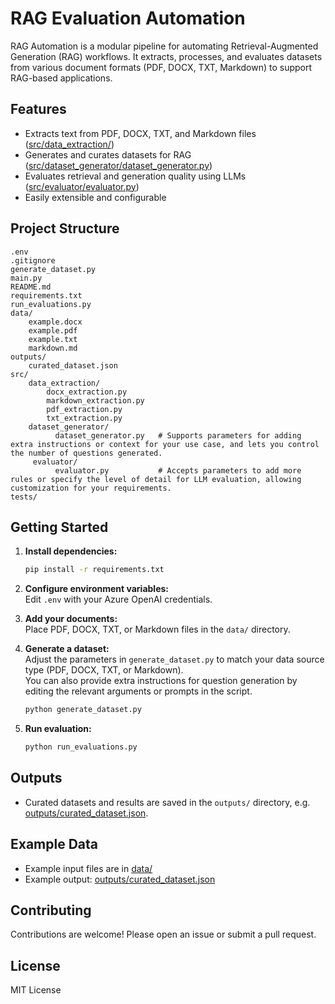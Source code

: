 # RAG Evaluation Automation

RAG Automation is a modular pipeline for automating Retrieval-Augmented Generation (RAG) workflows. It extracts, processes, and evaluates datasets from various document formats (PDF, DOCX, TXT, Markdown) to support RAG-based applications.

## Features

- Extracts text from PDF, DOCX, TXT, and Markdown files ([src/data_extraction/](src/data_extraction/))
- Generates and curates datasets for RAG ([src/dataset_generator/dataset_generator.py](src/dataset_generator/dataset_generator.py))
- Evaluates retrieval and generation quality using LLMs ([src/evaluator/evaluator.py](src/evaluator/evaluator.py))
- Easily extensible and configurable

## Project Structure

```
.env
.gitignore
generate_dataset.py
main.py
README.md
requirements.txt
run_evaluations.py
data/
    example.docx
    example.pdf
    example.txt
    markdown.md
outputs/
    curated_dataset.json
src/
    data_extraction/
        docx_extraction.py
        markdown_extraction.py
        pdf_extraction.py
        txt_extraction.py
    dataset_generator/
          dataset_generator.py   # Supports parameters for adding extra instructions or context for your use case, and lets you control the number of questions generated.
     evaluator/
          evaluator.py           # Accepts parameters to add more rules or specify the level of detail for LLM evaluation, allowing customization for your requirements.
tests/
```

## Getting Started

1. **Install dependencies:**
    ```sh
    pip install -r requirements.txt
    ```

2. **Configure environment variables:**  
   Edit `.env` with your Azure OpenAI credentials.

3. **Add your documents:**  
   Place PDF, DOCX, TXT, or Markdown files in the `data/` directory.

4. **Generate a dataset:**  
    Adjust the parameters in `generate_dataset.py` to match your data source type (PDF, DOCX, TXT, or Markdown).  
    You can also provide extra instructions for question generation by editing the relevant arguments or prompts in the script.

     ```sh
     python generate_dataset.py
     ```

5. **Run evaluation:**
    ```sh
    python run_evaluations.py
    ```

## Outputs

- Curated datasets and results are saved in the `outputs/` directory, e.g. [outputs/curated_dataset.json](outputs/curated_dataset.json).

## Example Data

- Example input files are in [data/](data/)
- Example output: [outputs/curated_dataset.json](outputs/curated_dataset.json)

## Contributing

Contributions are welcome! Please open an issue or submit a pull request.

## License

MIT License